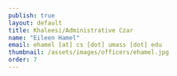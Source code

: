 ```yaml
---
publish: true
layout: default
title: Khaleesi/Administrative Czar
name: "Eileen Hamel"
email: ehamel [at] cs [dot] umass [dot] edu
thumbnail: /assets/images/officers/ehamel.jpg
order: 7
---
```

